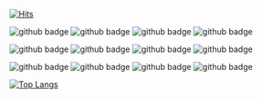 

[![Hits](https://hits.seeyoufarm.com/api/count/incr/badge.svg?url=https%3A%2F%2Fgithub.com%2Forchsik&count_bg=%23070906&title_bg=%23010101&icon=homebrew.svg&icon_color=%23FFFFFF&title=glasses&edge_flat=false)](https://hits.seeyoufarm.com)

![github badge](https://img.shields.io/badge/Linux-181717?style=flat&logo=Linux&logoColor=#FCC624)
![github badge](https://img.shields.io/badge/Nginx-181717?style=flat&logo=Nginx&logoColor=#009639)
![github badge](https://img.shields.io/badge/MicrosoftSQLServer-181717?style=flat&logo=MicrosoftSQLServer&logoColor=#CC2927)
![github badge](https://img.shields.io/badge/SQLite-181717?style=flat&logo=SQLite&logoColor=#003B57)

![github badge](https://img.shields.io/badge/Node.js-181717?style=flat&logo=Node.js&logoColor=#339933)
![github badge](https://img.shields.io/badge/React-181717?style=flat&logo=React&logoColor=#61DAFB)
![github badge](https://img.shields.io/badge/NestJS-181717?style=flat&logo=NestJS&logoColor=#E0234E)
![github badge](https://img.shields.io/badge/Expo-181717?style=flat&logo=Expo&logoColor=#000020)

![github badge](https://img.shields.io/badge/MicrosoftAzure-181717?style=flat&logo=MicrosoftAzure&logoColor=#0078D4)
![github badge](https://img.shields.io/badge/AmazonAWS-181717?style=flat&logo=AmazonAWS&logoColor=#232F3E)
![github badge](https://img.shields.io/badge/FFmpeg-181717?style=flat&logo=FFmpeg&logoColor=#007808)
![github badge](https://img.shields.io/badge/Docker-181717?style=flat&logo=Docker&logoColor=#2496ED)


[![Top Langs](https://github-readme-stats.vercel.app/api/top-langs/?username=orchsik)](https://github.com/anuraghazra/github-readme-stats)


